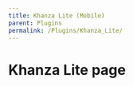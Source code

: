 ```yaml
---
title: Khanza Lite (Mobile)
parent: Plugins
permalink: /Plugins/Khanza_Lite/
---
```


# Khanza Lite page
